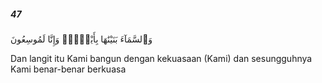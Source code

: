 ##### 47

<span class="ayah">وَٱلسَّمَآءَ بَنَيْنَٰهَا بِأَيْي۟دٍۢ وَإِنَّا لَمُوسِعُونَ</span>

<span class="ayah_translation">Dan langit itu Kami bangun dengan kekuasaan (Kami) dan sesungguhnya Kami benar-benar berkuasa</span>
